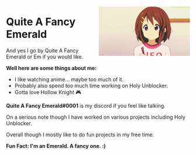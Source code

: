 <img align="right" src="https://github.com/QuiteAFancyEmerald/QuiteAFancyEmerald/blob/master/yuihawhack.gif?raw=true" width="250"></img>

# Quite A Fancy Emerald
And yes I go by Quite A Fancy Emerald or Em if you would like.

**Well here are some things about me:**

- I like watching anime... maybe too much of it.
- Probably also spend too much time working on Holy Unblocker.
- Gotta love Hollow Knight 🎮

**Quite A Fancy Emerald#0001** is my discord if you feel like talking.

On a serious note though I have worked on various projects including Holy Unblocker.

Overall though I mostly like to do fun projects in my free time. 

**Fun Fact: I'm an Emerald. A fancy one. :)**

